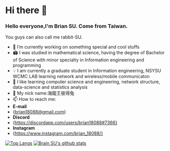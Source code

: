# Hi there 👋

### Hello everyone,I'm Brian SU. Come from Taiwan.
You guys can also call me rabbit-SU.
- 🔭 I’m currently working on something special and cool stuffs
- 🏟  I was studied in mathematical science, having the degree of Bachelor of Science with minor specialty in Information engineering and programming
- 💡  I am currently a graduate student in Information engineering, NSYSU WCMC LAB learning network and wireless/mobile communicaton  
- 🌱  I like learning computer science and engineering, network structure, data-science and statistics analysis
- 🐰 My nick name:海龍王彼得兔
- 📫 How to reach me:
- **E-mail**
- {brian18088@gmail.com}  
- **Discord**
- {https://discordapp.com/users/brian18088#7366}
- **Instagram**
- {https://www.instagram.com/brian_18088/}


[![Top Langs](https://github-readme-stats.vercel.app/api/top-langs/?username=brian09088)](https://github.com/brian09088/github-readme-stats)
[![Brain SU's github stats](https://github-readme-stats.vercel.app/api?username=brian09088)](https://github.com/brian09088/github-readme-stats)
